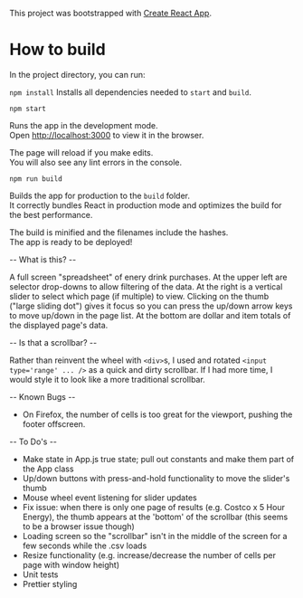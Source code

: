 This project was bootstrapped with [Create React App](https://github.com/facebookincubator/create-react-app).

# How to build
In the project directory, you can run:

`npm install`
Installs all dependencies needed to `start` and `build`.

`npm start`

Runs the app in the development mode.<br>
Open [http://localhost:3000](http://localhost:3000) to view it in the browser.

The page will reload if you make edits.<br>
You will also see any lint errors in the console.

`npm run build`

Builds the app for production to the `build` folder.<br>
It correctly bundles React in production mode and optimizes the build for the best performance.

The build is minified and the filenames include the hashes.<br>
The app is ready to be deployed!

-- What is this? --

A full screen "spreadsheet" of enery drink purchases.  At the upper left are selector drop-downs to allow filtering of the data.  At the right is a vertical slider to select which page (if multiple) to view.  Clicking on the thumb ("large sliding dot") gives it focus so you can press the up/down arrow keys to move up/down in the page list. At the bottom are dollar and item totals of the displayed page's data.

-- Is that a scrollbar? --

Rather than reinvent the wheel with `<div>`s, I used and rotated `<input type='range' ... />` as a quick and dirty scrollbar.  If I had more time, I would style it to look like a more traditional scrollbar.

-- Known Bugs --
* On Firefox, the number of cells is too great for the viewport, pushing the footer offscreen.

-- To Do's --
- Make state in App.js true state; pull out constants and make them part of the App class
- Up/down buttons with press-and-hold functionality to move the slider's thumb
- Mouse wheel event listening for slider updates
- Fix issue:  when there is only one page of results (e.g. Costco x 5 Hour Energy), the thumb appears at the 'bottom' of the scrollbar (this seems to be a browser issue though)
- Loading screen so the "scrollbar" isn't in the middle of the screen for a few seconds while the .csv loads
- Resize functionality (e.g. increase/decrease the number of cells per page with window height)
- Unit tests
- Prettier styling
